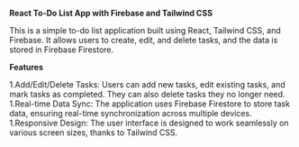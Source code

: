 

**React To-Do List App with Firebase and Tailwind CSS**

This is a simple to-do list application built using React, Tailwind CSS, and Firebase. It allows users to create, edit, and delete tasks, and the data is stored in Firebase Firestore.

**Features**

1.Add/Edit/Delete Tasks: Users can add new tasks, edit existing tasks, and mark tasks as completed. They can also delete tasks they no longer need.
1.Real-time Data Sync: The application uses Firebase Firestore to store task data, ensuring real-time synchronization across multiple devices.
1.Responsive Design: The user interface is designed to work seamlessly on various screen sizes, thanks to Tailwind CSS.
